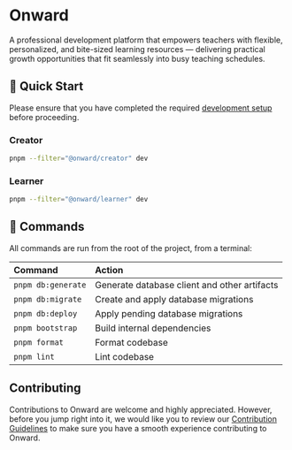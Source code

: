 # Onward

A professional development platform that empowers teachers with flexible, personalized, and bite-sized learning resources — delivering practical growth opportunities that fit seamlessly into busy teaching schedules.

## 🚀 Quick Start

Please ensure that you have completed the required [development setup](./CONTRIBUTING.md#development-setup) before proceeding.

### Creator

```sh
pnpm --filter="@onward/creator" dev
```

### Learner

```sh
pnpm --filter="@onward/learner" dev
```

## 🧞 Commands

All commands are run from the root of the project, from a terminal:

| Command            | Action                                       |
| :----------------- | :------------------------------------------- |
| `pnpm db:generate` | Generate database client and other artifacts |
| `pnpm db:migrate`  | Create and apply database migrations         |
| `pnpm db:deploy`   | Apply pending database migrations            |
| `pnpm bootstrap`   | Build internal dependencies                  |
| `pnpm format`      | Format codebase                              |
| `pnpm lint`        | Lint codebase                                |

## Contributing

Contributions to Onward are welcome and highly appreciated. However, before you jump right into it, we would like you to review our [Contribution Guidelines](./CONTRIBUTING.md) to make sure you have a smooth experience contributing to Onward.
